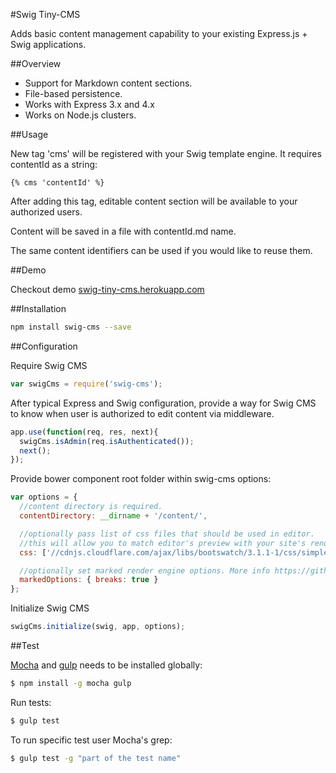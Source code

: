 #Swig Tiny-CMS

Adds basic content management capability to your existing Express.js + Swig applications.

##Overview

- Support for Markdown content sections.
- File-based persistence.
- Works with Express 3.x and 4.x
- Works on Node.js clusters.

##Usage

New tag 'cms' will be registered with your Swig template engine. It requires contentId as a string:

```swig
{% cms 'contentId' %}
```

After adding this tag, editable content section will be available to your authorized users.

Content will be saved in a file with contentId.md name.

The same content identifiers can be used if you would like to reuse them.

##Demo

Checkout demo [swig-tiny-cms.herokuapp.com](http://swig-tiny-cms.herokuapp.com)

##Installation

```sh
npm install swig-cms --save
```

##Configuration

Require Swig CMS
```js
var swigCms = require('swig-cms');
```

After typical Express and Swig configuration, provide a way for Swig CMS to know when user is authorized to edit content via middleware.

```js
app.use(function(req, res, next){
  swigCms.isAdmin(req.isAuthenticated());
  next();
});
````

Provide bower component root folder within swig-cms options:

```js
var options = {
  //content directory is required.
  contentDirectory: __dirname + '/content/',

  //optionally pass list of css files that should be used in editor.
  //this will allow you to match editor's preview with your site's rendering.
  css: ['//cdnjs.cloudflare.com/ajax/libs/bootswatch/3.1.1-1/css/simplex/bootstrap.min.css'],

  //optionally set marked render engine options. More info https://github.com/chjj/marked
  markedOptions: { breaks: true }
};
```

Initialize Swig CMS

```js
swigCms.initialize(swig, app, options);
````


##Test

[Mocha](http://visionmedia.github.io/mocha/) and [gulp](http://gulpjs.com/) needs to be installed globally:

```sh
$ npm install -g mocha gulp
```

Run tests:

```sh
$ gulp test
```

To run specific test user Mocha's grep:

```sh
$ gulp test -g "part of the test name"
```



